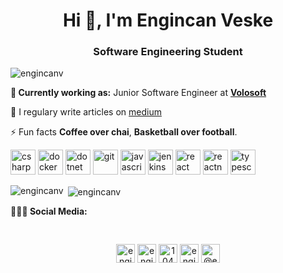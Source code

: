 <h1 align="center">Hi 👋, I'm Engincan Veske</h1>
<h3 align="center">Software Engineering Student</h3>

<p align="left"> <img src="https://komarev.com/ghpvc/?username=engincanv" alt="engincanv" /> </p>

**💼 Currently working as:** Junior Software Engineer at <a href="https://volosoft.com/" target="_blank"><b>Volosoft</b></a>

📝 I regulary write articles on [medium](https://medium.com/@enginveske)

⚡ Fun facts **Coffee over chai**, **Basketball over football**.

<p align="left"><img src="https://devicons.github.io/devicon/devicon.git/icons/csharp/csharp-original.svg" alt="csharp" width="40" height="40"/> <img src="https://devicons.github.io/devicon/devicon.git/icons/docker/docker-original-wordmark.svg" alt="docker" width="40" height="40"/> <img src="https://devicons.github.io/devicon/devicon.git/icons/dot-net/dot-net-original-wordmark.svg" alt="dotnet" width="40" height="40"/> <img src="https://www.vectorlogo.zone/logos/git-scm/git-scm-icon.svg" alt="git" width="40" height="40"/> <img src="https://devicons.github.io/devicon/devicon.git/icons/javascript/javascript-original.svg" alt="javascript" width="40" height="40"/> <img src="https://www.vectorlogo.zone/logos/jenkins/jenkins-icon.svg" alt="jenkins" width="40" height="40"/> <img src="https://devicons.github.io/devicon/devicon.git/icons/react/react-original-wordmark.svg" alt="react" width="40" height="40"/> <img src="https://reactnative.dev/img/header_logo.svg" alt="reactnative" width="40" height="40"/> <img src="https://devicons.github.io/devicon/devicon.git/icons/typescript/typescript-original.svg" alt="typescript" width="40" height="40"/></p>

<p><img align="left" src="https://github-readme-stats.vercel.app/api/top-langs/?username=engincanv&layout=compact" alt="engincanv" /></p>

<p>&nbsp;<img align="center" src="https://github-readme-stats.vercel.app/api?username=engincanv&show_icons=true" alt="engincanv" /></p>

**👨🏻‍💻 Social Media:** 
<p align="center" style="padding: 30px">
<a href="https://twitter.com/engincanveske" target="blank"><img align="center" src="https://cdn.jsdelivr.net/npm/simple-icons@3.0.1/icons/twitter.svg" alt="engincanveske" height="30" width="30" /></a>
<a href="https://linkedin.com/in/engincan-veske-b4a75b145" target="blank"><img align="center" src="https://cdn.jsdelivr.net/npm/simple-icons@3.0.1/icons/linkedin.svg" alt="engincan-veske-b4a75b145" height="30" width="30" /></a>
<a href="https://stackoverflow.com/users/10477283" target="blank"><img align="center" src="https://cdn.jsdelivr.net/npm/simple-icons@3.0.1/icons/stackoverflow.svg" alt="10477283" height="30" width="30" /></a>
<a href="https://kaggle.com/enginveske" target="blank"><img align="center" src="https://cdn.jsdelivr.net/npm/simple-icons@3.0.1/icons/kaggle.svg" alt="enginveske" height="30" width="30" /></a>
<a href="https://medium.com/@enginveske" target="blank"><img align="center" src="https://cdn.jsdelivr.net/npm/simple-icons@3.0.1/icons/medium.svg" alt="@enginveske" height="30" width="30" /></a>
</p>
